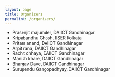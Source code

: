 ```yaml
---
layout: page
title: Organizers
permalink: /organizers/
---
```


- Prasenjit majumder, DAIICT Gandhinagar
- Kripabandhu Ghosh, IISER Kolkata
- Pritam anand, DAIICT Gandhinagar
- Arpit rana, DAIICT Gandhinagar
- Rachit chhaya, DAIICT Gandhinagar
- Manish khare, DAIICT Gandhinagar
- Bhargav Dave, DAIICT Gandhinagar
- Surupendu Gangopadhyay, DAIICT Gandhinagar

